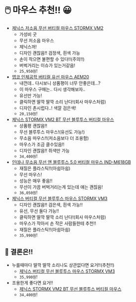 # 🖱️ 마우스 추천!! 😀

- [제닉스 저소음 무선 버티컬 마우스 STORMX VM2](https://www.coupang.com/vp/products/1800119764?itemId=3062839464&vendorItemId=71050799239&q=%EC%A0%9C%EB%8B%89%EC%8A%A4+%EB%B2%84%ED%8B%B0%EC%BB%AC+%EB%A7%88%EC%9A%B0%EC%8A%A4&itemsCount=36&searchId=74e7ffee8cb048c6bead7c61ba1b0f3c&rank=6&isAddedCart=)
    - 가성비 굿
    - 무선 저소음 마우스
    - 제닉스꺼!
    - 디자인 괜찮음!! 검정색, 흰색 가능
    - 손이 작으면 불편할 수 있다!!(주의!!)
    - 버벅거리는 이슈가 있는거같음!
    - `25,950원`!
- [앱코 인체공학 버티컬 유선 마우스 AEM20](https://www.coupang.com/vp/products/315958442?vendorItemId=5434346054&sourceType=MyCoupang_my_orders_list_product_title&isAddedCart=)
    - 내껀데.. 다시보니 상품평이 너무 안좋은데...?
    - 이 마우스 구매는.. 다시 생각해보자..
    - 유선만 가능!
    - 클릭하면 딸깍 딸깍 소리 난다!(회사 마우스처럼)
    - 디자인 촌시럽다..! 색깔 검은색!
    - `20,150원`!
- [제닉스 STORMX VM2 BT 무선 블루투스 버티컬 마우스][choose_2]
    - 상품평 괜찮음!!
    - 무선 블루투스 마우스!(유선도 가능!)
    - 무소음 마우스!!(저소음보다 더 조용함)
    - 마우스가 조금 클수있음!!
    - 디자인 괜찮음!! 쥐색만 가능
    - `34,400원`!
- [인데나 무소음 무선 앤 블루투스 5.0 버티컬 마우스 IND-M618GB](https://www.coupang.com/vp/products/6144705918?vendorItemId=79089150429&sourceType=SDP_ALSO_VIEWED&searchId=bd02969e7f8c4ba8b9e3b6a0943212ad&rmdId=bd02969e7f8c4ba8b9e3b6a0943212ad&eventLabel=recommendation_widget_pc_sdp_001&platform=web&rmdABTestInfo=22922:C,25251:B&rmdValue=p315958442:vt-1.0.0:p6144705918&isAddedCart=)
    - 재질은 플라스틱!!(아쉽아쉽)
    - 무선 마우스!
    - 성능은 매우 좋음!!
    - 무선이 가끔 버벅거리는게 있는데 얘는 괜찮음!
    - `36,050원`!
- [제닉스 버티컬 무선 블루투스 마우스 STORMX VM3][choose_1]
    - 디자인 괜찮음!! 검은색, 흰색 가능!!
    - 유선, 무선 둘다 가능!!
    - 클릭하면 딸깍 딸깍 소리 난다!(회사 마우스처럼)
    - 마우스가 작아서 손 작은 사람들한테 추천!!
    - 재질은 플라스틱!!(아쉽아쉽)
    - `35,990원`!
    

## 🤔 결론은!! 

- 누를때마다 딸깍 딸깍 소리나도 상관없다면 요거!!(추천!!)
  - [제닉스 버티컬 무선 블루투스 마우스 STORMX VM3][choose_1]
  - `35,990원`!
- 조용한게 좋다면 요거!!
  - [제닉스 STORMX VM2 BT 무선 블루투스 버티컬 마우스][choose_2]
  - `34,400원`!

[choose_1]: https://www.coupang.com/vp/products/185663176?itemId=530978925&vendorItemId=4741704207&q=%EB%B2%84%ED%8B%B0%EC%BB%AC+%EB%A7%88%EC%9A%B0%EC%8A%A4&itemsCount=36&searchId=4f1986349ce2403691c48324085acf60&rank=1&isAddedCart=
[choose_2]: https://www.coupang.com/vp/products/5172311380?vendorItemId=74430544479&sourceType=SDP_ALSO_VIEWED&searchId=bd02969e7f8c4ba8b9e3b6a0943212ad&rmdId=bd02969e7f8c4ba8b9e3b6a0943212ad&eventLabel=recommendation_widget_pc_sdp_001&platform=web&rmdABTestInfo=22922:C,25251:B&rmdValue=p315958442:vt-1.0.0:p5172311380&isAddedCart=
